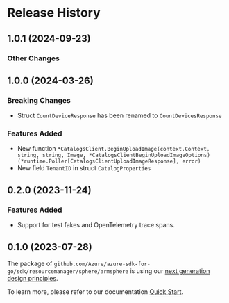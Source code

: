 # Release History

## 1.0.1 (2024-09-23)
### Other Changes


## 1.0.0 (2024-03-26)
### Breaking Changes

- Struct `CountDeviceResponse` has been renamed to `CountDevicesResponse`

### Features Added

- New function `*CatalogsClient.BeginUploadImage(context.Context, string, string, Image, *CatalogsClientBeginUploadImageOptions) (*runtime.Poller[CatalogsClientUploadImageResponse], error)`
- New field `TenantID` in struct `CatalogProperties`


## 0.2.0 (2023-11-24)
### Features Added

- Support for test fakes and OpenTelemetry trace spans.


## 0.1.0 (2023-07-28)

The package of `github.com/Azure/azure-sdk-for-go/sdk/resourcemanager/sphere/armsphere` is using our [next generation design principles](https://azure.github.io/azure-sdk/general_introduction.html).

To learn more, please refer to our documentation [Quick Start](https://aka.ms/azsdk/go/mgmt).